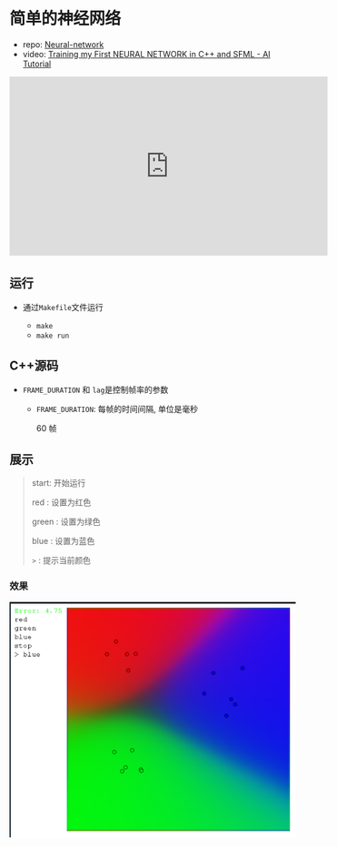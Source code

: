# 简单的神经网络

- repo: [Neural-network](https://github.com/Kofybrek/Neural-network)
- video: [Training my First NEURAL NETWORK in C++ and SFML - AI Tutorial](https://youtu.be/Zrrnqd0rCXg)

<iframe width="560" height="315" src="https://www.youtube.com/embed/Zrrnqd0rCXg" title="YouTube video player" frameborder="0" allow="accelerometer; autoplay; clipboard-write; encrypted-media; gyroscope; picture-in-picture" allowfullscreen></iframe>

## 运行

- 通过`Makefile`文件运行

  - `make`
  - `make run`

## C++源码

- `FRAME_DURATION` 和 `lag`是控制帧率的参数

  - `FRAME_DURATION`: 每帧的时间间隔, 单位是毫秒

    60 帧

## 展示

[](../web/index.html ":include :type=iframe width = 650px height=540px")

> start: 开始运行
>
> red : 设置为红色
>
> green : 设置为绿色
>
> blue : 设置为蓝色
>
> `>` : 提示当前颜色

### 效果

![](assets/2022-09-02-07-34-41.png)
